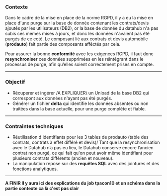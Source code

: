 ### Contexte

Dans le cadre de la mise en place de la norme RGPD, il y a eu la mise en place d'une purge sur la base de donnée contenant les contrats/devis ajoutés par les utilisateurs (DB2), or la base de donnée du datahub n'a pas subis ces memes mises à jours, et donc les données n'avaient pas été purgés de ce coté.
Le composant lié aux contrats et devis automobile (**prodauto**) fait partie des composants afféctés par cela.

Pour assurer la bonne **conformité** avec les exigences RGPD, il faut donc **resynchroniser** ces données supprimées en les réintégrant dans le processus de purge, afin qu’elles soient correctement prises en compte.

---

### Objectif

* Récuperer et ingérer /A EXPLIQUER\ un Unload de la base DB2 qui correspont aux données n'ayant pas été purgés.
* Générer un fichier **delta** qui identifie les données absentes ou non traitées dans la base actuelle, pour une purge complète et fiable.

---

### Contraintes techniques

* Réutilisation d'identifiants pour les 3 tables de prodauto (table des contrats, contrats à effet différé et devis)/
  Tant que la resynchronisation avec le Datahub n’a pas eu lieu, le Datahub conserve encore l’ancien contrat non purgé, ce qui fait qu'on peut avoir même identifiant pour plusieurs contrats différents (ancien et nouveau).
* La manipulation repose sur des **requêtes SQL** avec des jointures et des fonctions analytiques.

---

**A FINIR Il y aura ici des explications du job tpacon10 et un schéma dans la partie contexte ca là c'est pas clair**